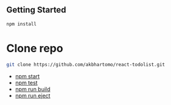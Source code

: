## Getting Started

```sh
npm install
```

# Clone repo

```sh
git clone https://github.com/akbhartomo/react-todolist.git
```

  - [npm start](#npm-start)
  - [npm test](#npm-test)
  - [npm run build](#npm-run-build)
  - [npm run eject](#npm-run-eject)
